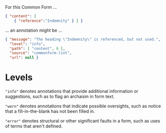 For this Common Form ...

```json
{ "content": [
    { "reference":"Indemnity" } ] }
```

... an annotation might be ...

```json
{ "message": "The heading \"Indemnity\" is referenced, but not used.",
  "level": "info",
  "path": [ "content", 0 ],
  "source": "commonform-lint",
  "url": null }
```

# Levels

`"info"` denotes annotations that provide additional information or suggestions, such as to flag an archaism in form text.

`"warn"` denotes annotations that indicate possible oversights, such as notice that a fill-in-the-blank has not been filled in.

`"error"` denotes structural or other significant faults in a form, such as uses of terms that aren't defined.
